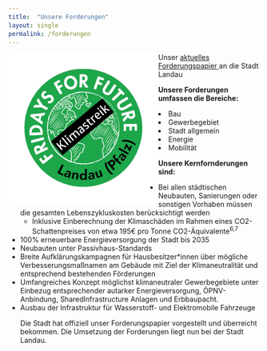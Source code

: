```yaml
---
title:  "Unsere Forderungen"
layout: single
permalink: /forderungen
---
```

<div style="text-align: left">
   <img src="/assets/images/FFF Landau Logo.png" style="float:left;" alt="FfF Landau Logo" height="300" width="300"> 
   Unser <a href="/assets/pdf/ForderungenLandauDez2020.pdf" target="_blank"> aktuelles Forderungspapier </a> an die Stadt Landau
<a href="/assets/pdf/ForderungenLandauDez2020.pdf" target="_blank"> </a> <br>

<p> </p>

<b> Unsere Forderungen umfassen die Bereiche: </b> 
  <li> Bau
  <li> Gewerbegebiet
  <li> Stadt allgemein
  <li> Energie
  <li> Mobilität 

<p> </p>

<b> Unsere Kernfornderungen sind: </b> <br>
<ul>
        <li>Bei allen städtischen Neubauten, Sanierungen oder sonstigen Vorhaben müssen die
        gesamten Lebenszykluskosten berücksichtigt werden
            <ul>
                <li>Inklusive Einberechnung der Klimaschäden im Rahmen eines CO2-Schattenpreises von etwa 195€ pro Tonne CO2-Äquivalente<sup>6,7</sup></li>
            </ul>
        </li>
        <li> 100% erneuerbare Energieversorgung der Stadt bis 2035
        <li> Neubauten unter Passivhaus-Standards
        <li>Breite Aufklärungskampagnen für Hausbesitzer*innen über mögliche Verbesserungsmaßnamen am Gebäude mit Ziel der Klimaneutralität und entsprechend bestehenden Förderungen</li>
        <li> Umfangreiches Konzept möglichst klimaneutraler Gewerbegebiete unter Einbezug entsprechender autarker Energieversorgung, ÖPNV-Anbindung, SharedInfrastructure Anlagen und Erbbaupacht.</li>
        <li> Ausbau der Infrastruktur für Wasserstoff- und Elektromobile Fahrzeuge</li>

<p> </p>

Die Stadt hat offiziell unser Forderungspapier vorgestellt und überreicht bekommen. Die Umsetzung der Forderungen liegt nun bei der Stadt Landau.
